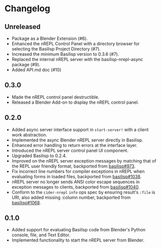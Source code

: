 # Changelog

## Unreleased

- Package as a Blender Extension (#6).
- Enhanced the nREPL Control Panel with a directory browser for selecting the Basilisp Project Directory (#7).
- Increased the minimum Basilisp version to 0.3.6 (#7).
- Replaced the internal nREPL server with the basilisp-nrepl-async package (#9).
- Added API.md doc (#10)

## 0.3.0

- Made the nREPL control panel destructible.
- Released a Blender Add-on to display the nREPL control panel.

## 0.2.0

- Added async server interface support in `start-server!` with a client work abstraction.
- Implemented the async Blender nREPL server directly in Basilisp.
- Enhanced error handling to return errors at the interface layer.
- Introduced the nREPL server control panel UI component.
- Upgraded Basilisp to 0.2.4.
- Improved on the nREPL server exception messages by matching that of the REPL user friendly format, backported from [basilisp#973](https://github.com/basilisp-lang/basilisp/pull/973).
- Fix incorrect line numbers for compiler exceptions in nREPL when evaluating forms in loaded files, backported from [basilisp#1038](https://github.com/basilisp-lang/basilisp/pull/1038).
- nREPL server no longer sends ANSI color escape sequences in exception messages to clients, backported from [basilisp#1040](https://github.com/basilisp-lang/basilisp/pull/1040).
- Conform to the `cider-nrepl` `info` ops spec by ensuring result's `:file` is URI, also added missing :column number, backported from [basilisp#1068](https://github.com/basilisp-lang/basilisp/pull/1068).

## 0.1.0

- Added support for evaluating Basilisp code from Blender's Python console, file, and Text Editor.
- Implemented functionality to start the nREPL server from Blender.


